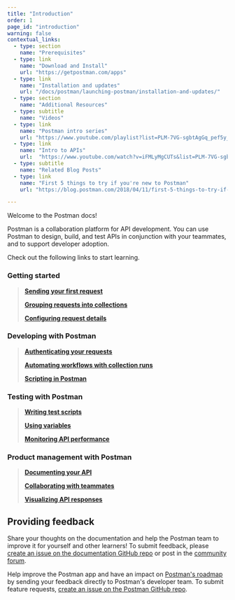 ```yaml
---
title: "Introduction"
order: 1
page_id: "introduction"
warning: false
contextual_links:
  - type: section
    name: "Prerequisites"
  - type: link
    name: "Download and Install"
    url: "https://getpostman.com/apps"
  - type: link
    name: "Installation and updates"
    url: "/docs/postman/launching-postman/installation-and-updates/"
  - type: section
    name: "Additional Resources"
  - type: subtitle
    name: "Videos"
  - type: link
    name: "Postman intro series"
    url: "https://www.youtube.com/playlist?list=PLM-7VG-sgbtAgGq_pef5y_ruIUBPpUgNJ"
  - type: link
    name: "Intro to APIs"
    url:  "https://www.youtube.com/watch?v=iFMLyMgCUTs&list=PLM-7VG-sgbtBBnWb2Jc5kufgtWYEmiMAw"
  - type: subtitle
    name: "Related Blog Posts"
  - type: link
    name: "First 5 things to try if you're new to Postman"
    url: "https://blog.postman.com/2018/04/11/first-5-things-to-try-if-youre-new-to-postman/"

---
```


Welcome to the Postman docs!

Postman is a collaboration platform for API development. You can use Postman to design, build, and test APIs in conjunction with your teammates, and to support developer adoption.

Check out the following links to start learning.

### Getting started

> [__Sending your first request__](/docs/postman/launching-postman/sending-the-first-request/)
>
> [__Grouping requests into collections__](/docs/postman/launching-postman/creating-the-first-collection/)
>
> [__Configuring request details__](/docs/postman/sending-api-requests/requests/)

### Developing with Postman

> [__Authenticating your requests__](/docs/postman/sending-api-requests/authorization/)
>
> [__Automating workflows with collection runs__](/docs/postman/collection-runs/intro-to-collection-runs/)
>
> [__Scripting in Postman__](/docs/postman/scripts/intro-to-scripts/)

### Testing with Postman

> [__Writing test scripts__](/docs/postman/scripts/test-scripts/)
>
> [__Using variables__](/docs/postman/variables-and-environments/variables/)
>
> [__Monitoring API performance__](/docs/postman/monitors/intro-monitors/)

### Product management with Postman

> [__Documenting your API__](/docs/postman/api-documentation/documenting-your-api/)
>
> [__Collaborating with teammates__](/docs/postman/collaboration/collaboration-intro/)
>
> [__Visualizing API responses__](/docs/postman/sending-api-requests/visualizer/)

## Providing feedback

Share your thoughts on the documentation and help the Postman team to improve it for yourself and other learners! To submit feedback, please [create an issue on the documentation GitHub repo](https://github.com/postmanlabs/postman-docs/issues) or post in the [community forum](https://community.postman.com/).

Help improve the Postman app and have an impact on [Postman's roadmap](https://trello.com/b/4N7PnHAz/postman-roadmap-for-developers) by sending your feedback directly to Postman's developer team. To submit feature requests, [create an issue on the Postman GitHub repo](https://github.com/postmanlabs/postman-app-support/issues).
